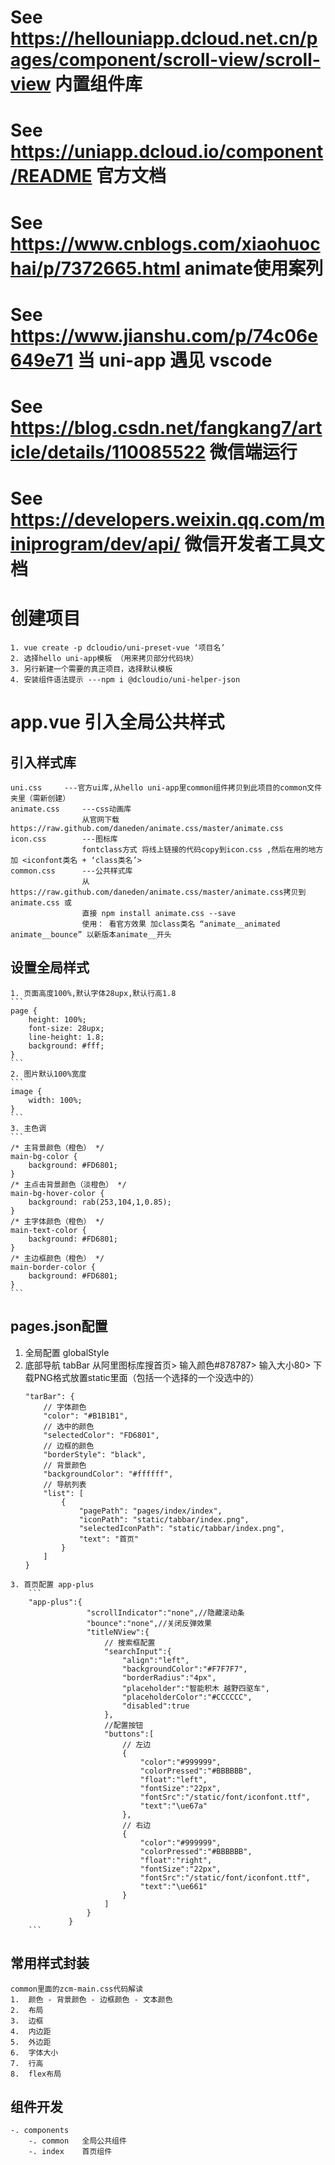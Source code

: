 # See https://hellouniapp.dcloud.net.cn/pages/component/scroll-view/scroll-view 内置组件库
# See https://uniapp.dcloud.io/component/README 官方文档
# See https://www.cnblogs.com/xiaohuochai/p/7372665.html animate使用案列
# See https://www.jianshu.com/p/74c06e649e71 当 uni-app 遇见 vscode
# See https://blog.csdn.net/fangkang7/article/details/110085522 微信端运行
# See https://developers.weixin.qq.com/miniprogram/dev/api/ 微信开发者工具文档

# 创建项目
    1. vue create -p dcloudio/uni-preset-vue ‘项目名’
    2. 选择hello uni-app模板 （用来拷贝部分代码块）
    3. 另行新建一个需要的真正项目，选择默认模板 
    4. 安装组件语法提示 ---npm i @dcloudio/uni-helper-json
    
# app.vue 引入全局公共样式

## 引入样式库
    uni.css     ---官方ui库,从hello uni-app里common组件拷贝到此项目的common文件夹里（需新创建）
    animate.css     ---css动画库    
                    从官网下载 https://raw.github.com/daneden/animate.css/master/animate.css
    icon.css        ---图标库
                    fontclass方式 将线上链接的代码copy到icon.css ,然后在用的地方加 <iconfont类名 + ‘class类名’>
    common.css      ---公共样式库
                    从https://raw.github.com/daneden/animate.css/master/animate.css拷贝到animate.css 或
                    直接 npm install animate.css --save
                    使用： 看官方效果 加class类名 “animate__animated animate__bounce” 以新版本animate__开头

## 设置全局样式
    1. 页面高度100%,默认字体28upx,默认行高1.8
    ```
    page {
        height: 100%;
        font-size: 28upx;
        line-height: 1.8;
        background: #fff;
    }
    ```
    2. 图片默认100%宽度
    ```
    image {
        width: 100%;
    }
    ```
    3. 主色调
    ```
    /* 主背景颜色（橙色） */
    main-bg-color {
        background: #FD6801;
    }
    /* 主点击背景颜色（淡橙色） */
    main-bg-hover-color {
        background: rab(253,104,1,0.85);
    }
    /* 主字体颜色（橙色） */
    main-text-color {
        background: #FD6801;
    }
    /* 主边框颜色（橙色） */
    main-border-color {
        background: #FD6801;
    }
    ```

## pages.json配置
   1. 全局配置 globalStyle
   2. 底部导航 tabBar
        从阿里图标库搜首页> 输入颜色#878787> 输入大小80> 下载PNG格式放置static里面（包括一个选择的一个没选中的）
        ```
        "tarBar": {
            // 字体颜色
            "color": "#B1B1B1",
            // 选中的颜色
            "selectedColor": "FD6801",
            // 边框的颜色
            "borderStyle": "black",
            // 背景颜色
            "backgroundColor": "#ffffff",
            // 导航列表
            "list": [
                {
                    "pagePath": "pages/index/index",
                    "iconPath": "static/tabbar/index.png",
                    "selectedIconPath": "static/tabbar/index.png",
                    "text": "首页"
                }
            ]
        }
        ```
    3. 首页配置 app-plus
        ```
        "app-plus":{
					 "scrollIndicator":"none",//隐藏滚动条
					 "bounce":"none",//关闭反弹效果
					 "titleNView":{
						 // 搜索框配置
						 "searchInput":{
							 "align":"left",
							 "backgroundColor":"#F7F7F7",
							 "borderRadius":"4px",
							 "placeholder":"智能积木 越野四驱车",
							 "placeholderColor":"#CCCCCC",
							 "disabled":true
						 },
						 //配置按钮
						 "buttons":[
							 // 左边
							 {
								 "color":"#999999",
								 "colorPressed":"#BBBBBB",
								 "float":"left",
								 "fontSize":"22px",
								 "fontSrc":"/static/font/iconfont.ttf",
								 "text":"\ue67a"
							 },
							 // 右边
							 {
								 "color":"#999999",								 
								 "colorPressed":"#BBBBBB",
								 "float":"right",
								 "fontSize":"22px",
								 "fontSrc":"/static/font/iconfont.ttf",
								 "text":"\ue661"
							 }
						 ]
					 }
				 }
        ```

## 常用样式封装
    common里面的zcm-main.css代码解读
    1.  颜色 - 背景颜色 - 边框颜色 - 文本颜色
    2.  布局
    3.  边框
    4.  内边距  
    5.  外边距
    6.  字体大小   
    7.  行高
    8.  flex布局

## 组件开发
    -. components
        -. common   全局公共组件
        -. index    首页组件


